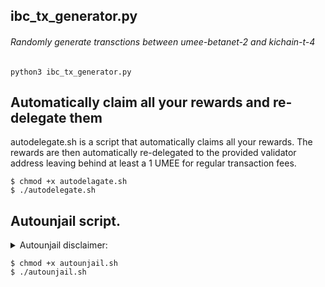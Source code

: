 ## ibc_tx_generator.py
###### Randomly generate transctions between umee-betanet-2 and kichain-t-4

```python3 ibc_tx_generator.py```

## Automatically claim all your rewards and re-delegate them
autodelegate.sh is a script that automatically claims all your rewards. The rewards
are then automatically re-delegated to the provided validator address leaving behind at least a 1 UMEE for
regular transaction fees.

```
$ chmod +x autodelagate.sh
$ ./autodelegate.sh
```

## Autounjail script.
<details>
  <summary>Autounjail disclaimer:</summary>
  
###### If you consistently getting jailed then apparently you have a problem and this script won't solve this problem for you.
###### First, try to figure out where the problem is(hardware, network, stake, ports etc)
  
</details>

```
$ chmod +x autounjail.sh
$ ./autounjail.sh
```
